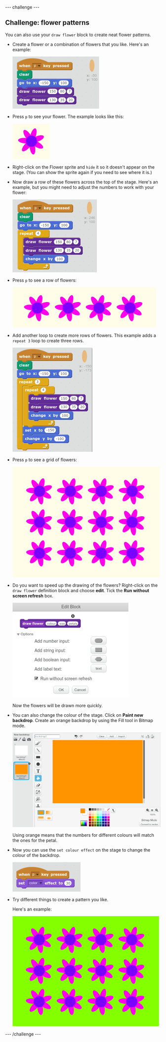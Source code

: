 --- challenge ---

## Challenge: flower patterns

You can also use your `draw flower` block to create neat flower patterns. 

+ Create a flower or a combination of flowers that you like. Here's an example:

	![screenshot](images/flower-for-pattern.png)	
	
+ Press `p` to see your flower. The example looks like this:

	![screenshot](images/flower-for-pattern-example.png)	
	
+ Right-click on the Flower sprite and `hide` it so it doesn't appear on the stage. (You can show the sprite again if you need to see where it is.)

+ Now draw a row of these flowers across the top of the stage. Here's an example, but you might need to adjust the numbers to work with your flower:

	![screenshot](images/flower-pattern-row.png)
	
+ Press `p` to see a row of flowers: 

	![screenshot](images/flower-pattern-row-example.png)
	
+ Add another loop to create more rows of flowers. This example adds a `repeat 3` loop to create three rows. 

	![screenshot](images/flower-pattern-rows.png)
	
+ Press `p` to see a grid of flowers: 

	![screenshot](images/flower-pattern-rows-example.png)
	
+ Do you want to speed up the drawing of the flowers? Right-click on the `draw flower` definition block and choose **edit**. Tick the **Run without screen refresh** box. 

	![screenshot](images/flower-no-refresh.png)
	
	Now the flowers will be drawn more quickly. 

+ You can also change the colour of the stage. Click on **Paint new backdrop**. Create an orange backdrop by using the Fill tool in Bitmap mode. 

	![screenshot](images/flower-orange-backdrop.png)
	
	Using orange means that the numbers for different colours will match the ones for the petal. 
	
+ Now you can use the `set colour effect` on the stage to change the colour of the backdrop.
	
	![screenshot](images/flower-backdrop-colour.png)
	
+ Try different things to create a pattern you like. 

	Here's an example: 
	
	![screenshot](images/flower-pattern-background.png)

--- /challenge ---




